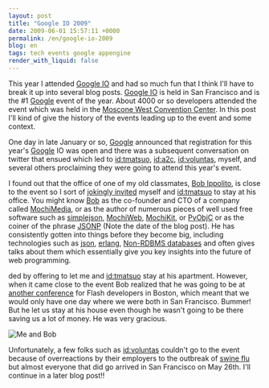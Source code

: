 ```yaml
---
layout: post
title: "Google IO 2009"
date: 2009-06-01 15:57:11 +0000
permalink: /en/google-io-2009
blog: en
tags: tech events google appengine
render_with_liquid: false
---
```


This year I attended [Google IO](http://code.google.com/events/io/) and had so much fun that I think I'll have to break it up into several blog posts. [Google IO](http://code.google.com/events/io/) is held in San Francisco and is the #1 [Google](http://www.google.com/ "Google") event of the year. About 4000 or so developers attended the event which was held in the [Moscone West Convention Center](http://maps.google.co.jp/maps?q=Moscone+West+Convention+Center+San+Francisco). In this post I'll kind of give the history of the events leading up to the event and some context.

One day in late January or so, [Google](http://www.google.com/ "Google") announced that registration for this year's [Google](http://www.google.com/ "Google") IO was open and there was a subsequent conversation on twitter that ensued which led to [id:tmatsuo](http://takashi-matsuo.blogspot.com/ "松尾 貴史"), [id:a2c](http://d.hatena.ne.jp/a2c/ "a2c"), [id:voluntas](http://d.hatena.ne.jp/Voluntas/ "仲居良介"), myself, and several others proclaiming they were going to attend this year's event.

I found out that the office of one of my old classmates, [Bob
Ippolito](http://bob.pythonmac.org/), is close to the event so I sort of
[jokingly invited](http://twitter.com/IanMLewis/status/1154992029) myself and
[id:tmatsuo](http://takashi-matsuo.blogspot.com/ "松尾 貴史") to stay at his
office. You might know [Bob](http://twitter.com/etrepum) as the co-founder and
CTO of a company called [MochiMedia](http://www.mochimedia.com/), or as the
author of numerous pieces of well used free software such as
[simplejson](http://code.google.com/p/simplejson/),
[MochiWeb](http://code.google.com/p/mochiweb/),
[MochiKit](http://www.mochikit.com), or [PyObjC](http://pyobjc.sourceforge.net/)
or as the coiner of the phrase
[JSONP](http://bob.pythonmac.org/archives/2005/12/05/remote-json-jsonp/) (Note
the date of the blog post). He has consistently gotten into things before they
become big, including technologies such as
[json](http://www.google.com/search?q=json),
[erlang](http://www.google.com/search?q=erlang), [Non-RDBMS
databases](http://www.google.com/search?q=key+value+database) and often gives
talks about them which essentially give you key insights into the future of web
programming.

ded by offering to let me and [id:tmatsuo](http://takashi-matsuo.blogspot.com/ "松尾 貴史") stay at his apartment. However, when it came close to the event Bob realized that he was going to be at [another conference](http://flashontap.com/) for Flash developers in Boston, which meant that we would only have one day where we were both in San Francisco. Bummer! But he let us stay at his house even though he wasn't going to be there saving us a lot of money. He was very gracious.

![Me and Bob](http://farm4.static.flickr.com/3391/3570254347_44d7f0c4c8.jpg?v=0)

Unfortunately, a few folks such as [id:voluntas](http://d.hatena.ne.jp/Voluntas/ "仲居良介") couldn't go to the event because of overreactions by their employers to the outbreak of [swine flu](http://www.google.com/search?q=swine+flu) but almost everyone that did go arrived in San Francisco on May 26th. I'll continue in a later blog post!!
